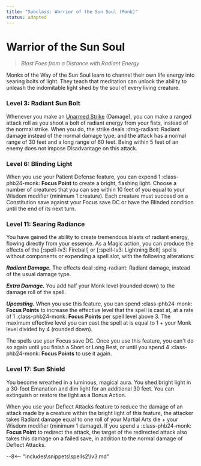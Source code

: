 ```yaml
---
title: "Subclass: Warrior of the Sun Soul (Monk)"
status: adapted
---
```


<p style="display:none">
Blast Foes from a Distance with Radiant Energy
</p>

# Warrior of the Sun Soul

> *Blast Foes from a Distance with Radiant Energy*

Monks of the Way of the Sun Soul learn to channel their own life energy into searing bolts of light. They teach that meditation can unlock the ability to unleash the indomitable light shed by the soul of every living creature.

### Level 3: Radiant Sun Bolt

Whenever you make an [Unarmed Strike] (Damage), you can make a ranged attack roll as you shoot a bolt of radiant energy from your fists, instead of the normal strike. When you do, the strike deals :dmg-radiant: Radiant damage instead of the normal damage type, and the attack has a normal range of 30 feet and a long range of 60 feet. Being within 5 feet of an enemy does not impose Disadvantage on this attack.

### Level 6: Blinding Light

When you use your Patient Defense feature, you can expend 1 :class-phb24-monk: **Focus Point** to create a bright, flashing light. Choose a number of creatures that you can see within 10 feet of you equal to your Wisdom modifier (minimum 1 creature). Each creature must succeed on a Constitution save against your Focus save DC or have the Blinded condition until the end of its next turn.

### Level 11: Searing Radiance

You have gained the ability to create tremendous blasts of radiant energy, flowing directly from your essence. As a Magic action, you can produce the effects of the [:spell-lv3: Fireball] or [:spell-lv3: Lightning Bolt] spells without components or expending a spell slot, with the following alterations:

***Radiant Damage.*** The effects deal :dmg-radiant: Radiant damage, instead of the usual damage type.

***Extra Damage.*** You add half your Monk level (rounded down) to the damage roll of the spell.

***Upcasting.*** When you use this feature, you can spend :class-phb24-monk: **Focus Points** to increase the effective level that the spell is cast at, at a rate of 1 :class-phb24-monk: **Focus Points** per spell level above 3. The maximum effective level you can cast the spell at is equal to 1 + your Monk level divided by 4 (rounded down).

The spells use your Focus save DC. Once you use this feature, you can't do so again until you finish a Short or Long Rest, or until you spend 4 :class-phb24-monk: **Focus Points** to use it again.

### Level 17: Sun Shield

You become wreathed in a luminous, magical aura. You shed bright light in a 30-foot Emanation and dim light for an additional 30 feet. You can extinguish or restore the light as a Bonus Action.

When you use your Deflect Attacks feature to reduce the damage of an attack made by a creature within the bright light of this feature, the attacker takes Radiant damage equal to one roll of your Martial Arts die + your Wisdom modifier (minimum 1 damage). If you spend a :class-phb24-monk: **Focus Point** to redirect the attack, the target of the redirected attack also takes this damage on a failed save, in addition to the normal damage of Deflect Attacks.

[Unarmed Strike]: ../../gameplay/phb/action.md#unarmed-strike

--8<-- "includes\snippets\spells2\lv3.md"